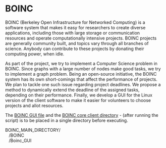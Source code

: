 BOINC
=====

BOINC (Berkeley Open Infrastructure for Networked Computing) is a software system that makes it easy for researchers to create diverse applications, including those with large storage or communication resources and operate computationally intensive projects. BOINC projects are generally community built, and topics vary through all branches of science. Anybody can contribute to these projects by donating their computing power, when idle.

As part of the project, we try to implement a Computer Science problem in BOINC. Since graphs with a large number of nodes make good tasks, we try to implement a graph problem. Being an open-source initiative, the BOINC system has its own short-comings that affect the performance of projects. We plan to tackle one such issue regarding project deadlines. We propose a method to dynamically extend the deadline of the assigned tasks, depending on their performance. Finally, we develop a GUI for the Linux version of the client software to make it easier for volunteers to choose projects and allot resources.

The [BOINC GUI file](https://github.com/godlytalias/BOINC/blob/master/Boinc_GUI?raw=true) and the [BOINC core client directory](http://boinc.berkeley.edu/dl/boinc_7.2.33_x86_64-pc-linux-gnu.sh)  - (after running the script) is to be placed in a single directory before executing.

BOINC_MAIN_DIRECTORY/ <br/>
&nbsp;&nbsp;&nbsp;/BOINC <br/>
&nbsp;&nbsp;&nbsp;/Boinc_GUI
